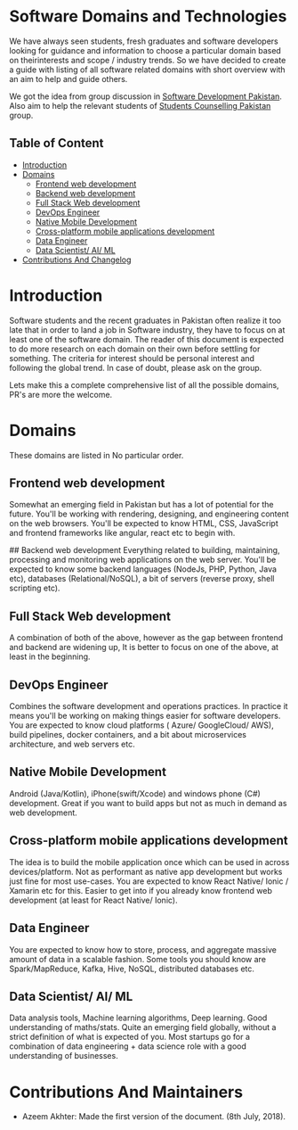 # Software Domains and Technologies

We have always seen students, fresh graduates and software developers
looking for guidance and information to choose a particular domain based
on theirinterests and scope / industry trends. So we have decided to create
a guide with listing of all software related domains with short overview
with an aim to help and guide others.

We got the idea from group discussion in [Software Development Pakistan](https://www.facebook.com/groups/softdevpk/).
Also aim to help the relevant students of [Students Counselling Pakistan](https://www.facebook.com/groups/counsellingpakistan/) group.


## Table of Content
- [Introduction](#introduction)
- [Domains](#domains) 
  - [Frontend web development](#frontend)
  - [Backend web development](#backend)
  - [Full Stack Web development](#fullstack)
  - [DevOps Engineer](#devops)
  - [Native Mobile Development](#nativemobile)
  - [Cross-platform mobile applications development](#cross-platform-mobile)
  - [Data Engineer](#dataengineer)
  - [Data Scientist/ AI/ ML](#datascientist)
- [Contributions And Changelog](#contribution)

<a name="introduction" /></a>

# Introduction
Software students and the recent graduates in Pakistan often realize it too late that in order to land a job in Software industry, they have to focus on at least one of the software domain. The reader of this document is expected to do more research on each domain on their own before settling for something. The criteria for interest should be personal interest and following the global trend. In case of doubt, please ask on the group.

Lets make this a complete comprehensive list of all the possible domains, PR's are more the welcome.

<a name="domains" /></a>
# Domains
These domains are listed in No particular order.

<a name="frontend" /></a>
## Frontend web development
Somewhat an emerging field in Pakistan but has a lot of potential for the future. You'll be working with rendering, designing, and engineering content on the web browsers. You'll be expected to know HTML, CSS, JavaScript and frontend frameworks like angular, react etc to begin with.

<a name="backend" />
## Backend web development
Everything related to building, maintaining, processing and monitoring web applications on the web server. You'll be expected to know some backend languages (NodeJs, PHP, Python, Java etc), databases (Relational/NoSQL), a bit of servers (reverse proxy, shell scripting etc).

<a name="fullstack" /></a>
## Full Stack Web development
A combination of both of the above, however as the gap between frontend and backend are widening up, It is better to focus on one of the above, at least in the beginning.


<a name="devops" /></a>
## DevOps Engineer 
Combines the software development and operations practices. In practice it means you'll be working on making things easier for software developers. You are expected to know cloud platforms ( Azure/ GoogleCloud/ AWS), build pipelines, docker containers, and a bit about microservices architecture, and web servers etc.

<a name="nativemobile" /></a>
## Native Mobile Development
Android (Java/Kotlin), iPhone(swift/Xcode) and windows phone (C#) development. Great if you want to build apps but not as much in demand as web development.


<a name="cross-platform-mobile" /></a>
## Cross-platform mobile applications development
The idea is to build the mobile application once which can be used in across devices/platform. Not as performant as native app development but works just fine for most use-cases. You are expected to know React Native/ Ionic / Xamarin etc for this. Easier to get into if you already know frontend web development (at least for React Native/ Ionic).


<a name="dataengineer" /></a>
## Data Engineer
You are expected to know how to store, process, and aggregate massive amount of data in a scalable fashion. Some tools you should know are Spark/MapReduce, Kafka, Hive, NoSQL, distributed databases etc.


<a name="datascientist" /></a>
## Data Scientist/ AI/ ML
Data analysis tools, Machine learning algorithms, Deep learning. Good understanding of maths/stats. Quite an emerging field globally, without a strict definition of what is expected of you. Most startups go for a combination of data engineering + data science role with a good understanding of businesses.


<a name="contribution" /></a>
# Contributions And Maintainers
- Azeem Akhter: Made the first version of the document. (8th July, 2018).
